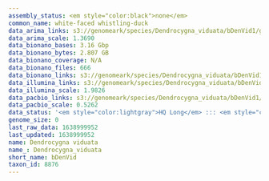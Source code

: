 ```yaml
---
assembly_status: <em style="color:black">none</em>
common_name: white-faced whistling-duck
data_arima_links: s3://genomeark/species/Dendrocygna_viduata/bDenVid1/genomic_data/arima/<br>
data_arima_scale: 1.3690
data_bionano_bases: 3.16 Gbp
data_bionano_bytes: 2.807 GB
data_bionano_coverage: N/A
data_bionano_files: 666
data_bionano_links: s3://genomeark/species/Dendrocygna_viduata/bDenVid1/genomic_data/bionano/<br>
data_illumina_links: s3://genomeark/species/Dendrocygna_viduata/bDenVid1/genomic_data/illumina/<br>
data_illumina_scale: 1.9826
data_pacbio_links: s3://genomeark/species/Dendrocygna_viduata/bDenVid1/genomic_data/pacbio/<br>
data_pacbio_scale: 0.5262
data_status: '<em style="color:lightgray">HQ Long</em> ::: <em style="color:lightgray">Long</em> ::: <em style="color:lightgray">Short</em> ::: <em style="color:lightgray">Phasing</em> ::: <em style="color:lightgray">Scaffolding</em>'
genome_size: 0
last_raw_data: 1638999952
last_updated: 1638999952
name: Dendrocygna viduata
name_: Dendrocygna_viduata
short_name: bDenVid
taxon_id: 8876
---
```

